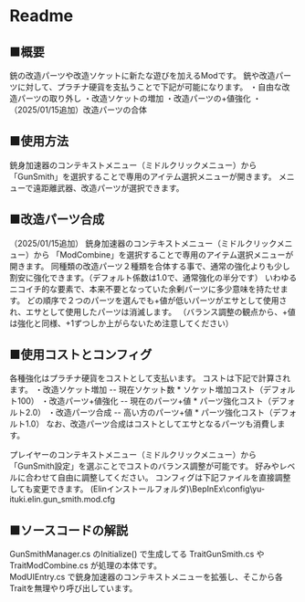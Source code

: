 # Readme
## ■概要
銃の改造パーツや改造ソケットに新たな遊びを加えるModです。
銃や改造パーツに対して、プラチナ硬貨を支払うことで下記が可能になります。
・自由な改造パーツの取り外し
・改造ソケットの増加
・改造パーツの+値強化
・（2025/01/15追加）改造パーツの合体

## ■使用方法
銃身加速器のコンテキストメニュー（ミドルクリックメニュー）から
「GunSmith」を選択することで専用のアイテム選択メニューが開きます。
メニューで遠距離武器、改造パーツが選択できます。

## ■改造パーツ合成
（2025/01/15追加）
銃身加速器のコンテキストメニュー（ミドルクリックメニュー）から
「ModCombine」を選択することで専用のアイテム選択メニューが開きます。
同種類の改造パーツ２種類を合体する事で、通常の強化よりも少し割安に強化できます。（デフォルト係数は1.0で、通常強化の半分です）
いわゆるニコイチ的な要素で、本来不要となっていた余剰パーツに多少意味を持たせます。
どの順序で２つのパーツを選んでも+値が低いパーツがエサとして使用され、エサとして使用したパーツは消滅します。
（バランス調整の観点から、+値は強化と同様、+1ずつしか上がらないため注意してください）

## ■使用コストとコンフィグ
各種強化はプラチナ硬貨をコストとして支払います。
コストは下記で計算されます。
・改造ソケット増加 -- 現在ソケット数 * ソケット増加コスト（デフォルト100）
・改造パーツ+値強化 -- 現在のパーツ+値 * パーツ強化コスト（デフォルト2.0）
・改造パーツ合成 -- 高い方のパーツ+値 * パーツ強化コスト（デフォルト1.0）
なお、改造パーツ合成はコストとしてエサとなるパーツも消費します。

プレイヤーのコンテキストメニュー（ミドルクリックメニュー）から
「GunSmith設定」を選ぶことでコストのバランス調整が可能です。
好みやレベルに合わせて自由に調整してください。
コンフィグは下記ファイルを直接調整しても変更できます。
(Elinインストールフォルダ)\BepInEx\config\yu-ituki.elin.gun_smith.mod.cfg
 
## ■ソースコードの解説
GunSmithManager.cs のInitialize() で生成してる TraitGunSmith.cs や TraitModCombine.cs が処理の本体です。  
ModUIEntry.cs で銃身加速器のコンテキストメニューを拡張し、そこから各Traitを無理やり呼び出しています。  



